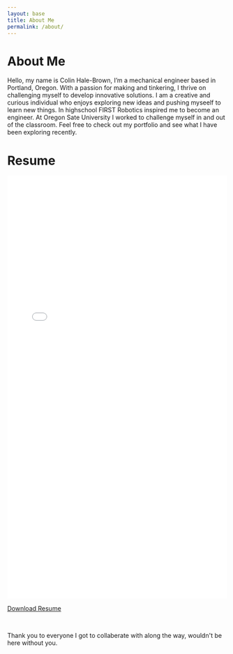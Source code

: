 ```yaml
---
layout: base
title: About Me
permalink: /about/
---
```


# About Me

Hello, my name is Colin Hale-Brown, I’m a mechanical engineer based in Portland, Oregon. With a passion for making and tinkering, I thrive on challenging myself to develop innovative solutions. I am a creative and curious individual who enjoys exploring new ideas and pushing myseelf to learn new things. In highschool FIRST Robotics inspired me to become an engineer. At Oregon Sate University I worked to challenge myself in and out of the classroom. Feel free to check out my portfolio and see what I have been exploring recently.

<!-- I’m excited about the opportunity to contribute my skills and enthusiasm to a dynamic team that values innovation and collaboration. -->

# Resume

<embed src="/assets/pdfs/ColinHaleBrown_Resume.pdf" width="100%" height="970" type="application/pdf">

<a class="site-nav" href="/assets/pdfs/ColinHaleBrown_Resume.pdf" download>Download Resume</a>

<br>

Thank you to everyone I got to collaberate with along the way, wouldn't be here without you. 